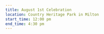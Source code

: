```yaml
---
title: August 1st Celebration
location: Country Heritage Park in Milton
start_time: 12:00 pm
end_time: 4:30 pm
---
```

